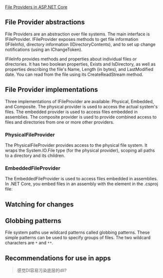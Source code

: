[File Providers in ASP.NET Core](https://docs.microsoft.com/en-us/aspnet/core/fundamentals/file-providers)

## File Provider abstractions

File Providers are an abstraction over file systems. The main interface is IFileProvider. IFileProvider exposes methods to get file information (IFileInfo), directory information (IDirectoryContents), and to set up change notifications (using an IChangeToken).

IFileInfo provides methods and properties about individual files or directories. It has two boolean properties, Exists and IsDirectory, as well as properties describing the file's Name, Length (in bytes), and LastModified date. You can read from the file using its CreateReadStream method.


## File Provider implementations

Three implementations of IFileProvider are available: Physical, Embedded, and Composite. The physical provider is used to access the actual system's files. The embedded provider is used to access files embedded in assemblies. The composite provider is used to provide combined access to files and directories from one or more other providers.

### PhysicalFileProvider

The PhysicalFileProvider provides access to the physical file system. It wraps the System.IO.File type (for the physical provider), scoping all paths to a directory and its children. 


### EmbeddedFileProvider

The EmbeddedFileProvider is used to access files embedded in assemblies. In .NET Core, you embed files in an assembly with the <EmbeddedResource> element in the .csproj file:


## Watching for changes

## Globbing patterns

File system paths use wildcard patterns called globbing patterns. These simple patterns can be used to specify groups of files. The two wildcard characters are `*` and `**`.


## Recommendations for use in apps

> 感觉DI容易污染底层的dll?